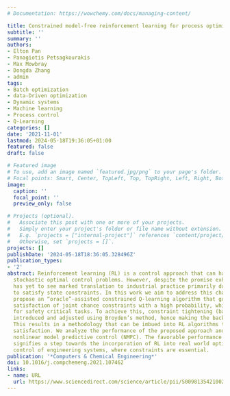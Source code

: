 ```yaml
---
# Documentation: https://wowchemy.com/docs/managing-content/

title: Constrained model-free reinforcement learning for process optimization
subtitle: ''
summary: ''
authors:
- Elton Pan
- Panagiotis Petsagkourakis
- Max Mowbray
- Dongda Zhang
- admin
tags:
- Batch optimization
- data-Driven optimization
- Dynamic systems
- Machine learning
- Process control
- Q-Learning
categories: []
date: '2021-11-01'
lastmod: 2024-05-18T19:36:05+01:00
featured: false
draft: false

# Featured image
# To use, add an image named `featured.jpg/png` to your page's folder.
# Focal points: Smart, Center, TopLeft, Top, TopRight, Left, Right, BottomLeft, Bottom, BottomRight.
image:
  caption: ''
  focal_point: ''
  preview_only: false

# Projects (optional).
#   Associate this post with one or more of your projects.
#   Simply enter your project's folder or file name without extension.
#   E.g. `projects = ["internal-project"]` references `content/project/deep-learning/index.md`.
#   Otherwise, set `projects = []`.
projects: []
publishDate: '2024-05-18T18:36:05.328496Z'
publication_types:
- '2'
abstract: Reinforcement learning (RL) is a control approach that can handle nonlinear
  stochastic optimal control problems. However, despite the promise exhibited, RL
  has yet to see marked translation to industrial practice primarily due to its inability
  to satisfy state constraints. In this work we aim to address this challenge. We
  propose an “oracle”-assisted constrained Q-learning algorithm that guarantees the
  satisfaction of joint chance constraints with a high probability, which is crucial
  for safety critical tasks. To achieve this, constraint tightening (backoffs) are
  introduced and adjusted using Broyden’s method, hence making the backoffs self-tuned.
  This results in a methodology that can be imbued into RL algorithms to ensure constraint
  satisfaction. We analyze the performance of the proposed approach and compare against
  nonlinear model predictive control (NMPC). The favorable performance of this algorithm
  signifies a step towards the incorporation of RL into real world optimization and
  control of engineering systems, where constraints are essential.
publication: '*Computers & Chemical Engineering*'
doi: 10.1016/j.compchemeng.2021.107462
links:
- name: URL
  url: https://www.sciencedirect.com/science/article/pii/S0098135421002404
---
```

